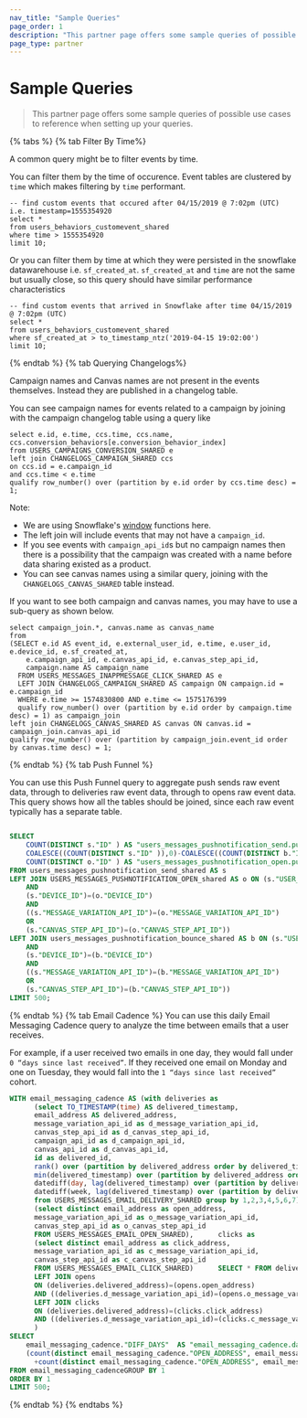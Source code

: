 ```yaml
---
nav_title: "Sample Queries"
page_order: 1
description: "This partner page offers some sample queries of possible use cases to reference when setting up your queries."
page_type: partner
---
```


# Sample Queries

>  This partner page offers some sample queries of possible use cases to reference when setting up your queries.

{% tabs %}
  {% tab Filter By Time%}
  
  A common query might be to filter events by time.
  
  You can filter them by the time of occurence. Event tables are clustered by `time` which makes filtering by `time` performant.
```
-- find custom events that occured after 04/15/2019 @ 7:02pm (UTC) i.e. timestamp=1555354920
select *
from users_behaviors_customevent_shared
where time > 1555354920
limit 10;
```
  Or you can filter them by time at which they were persisted in the snowflake datawarehouse i.e. `sf_created_at`. `sf_created_at` and `time` are not the same but usually close, so this query should have similar performance characteristics
```
-- find custom events that arrived in Snowflake after time 04/15/2019 @ 7:02pm (UTC)
select *
from users_behaviors_customevent_shared
where sf_created_at > to_timestamp_ntz('2019-04-15 19:02:00')
limit 10;
```
  {% endtab %}
  {% tab Querying Changelogs%}
  
Campaign names and Canvas names are not present in the events themselves. Instead they are published in a changelog table. 

You can see campaign names for events related to a campaign by joining with the campaign changelog table using a query like
```
select e.id, e.time, ccs.time, ccs.name, ccs.conversion_behaviors[e.conversion_behavior_index]
from USERS_CAMPAIGNS_CONVERSION_SHARED e
left join CHANGELOGS_CAMPAIGN_SHARED ccs
on ccs.id = e.campaign_id
and ccs.time < e.time
qualify row_number() over (partition by e.id order by ccs.time desc) = 1;
```
Note:
- We are using Snowflake's [window](https://docs.snowflake.com/en/sql-reference/functions-analytic.html) functions here.
- The left join will include events that may not have a `campaign_id`.
- If you see events with `campaign_api_id`s but no campaign names then there is a possibility that the campaign was created with a name before data sharing existed as a product.
- You can see canvas names using a similar query, joining with the `CHANGELOGS_CANVAS_SHARED` table instead.

If you want to see both campaign and canvas names, you may have to use a sub-query as shown below.
```
select campaign_join.*, canvas.name as canvas_name
from 
(SELECT e.id AS event_id, e.external_user_id, e.time, e.user_id, e.device_id, e.sf_created_at,
    e.campaign_api_id, e.canvas_api_id, e.canvas_step_api_id, 
    campaign.name AS campaign_name
  FROM USERS_MESSAGES_INAPPMESSAGE_CLICK_SHARED AS e
  LEFT JOIN CHANGELOGS_CAMPAIGN_SHARED AS campaign ON campaign.id = e.campaign_id
  WHERE e.time >= 1574830800 AND e.time <= 1575176399
  qualify row_number() over (partition by e.id order by campaign.time desc) = 1) as campaign_join
left join CHANGELOGS_CANVAS_SHARED AS canvas ON canvas.id = campaign_join.canvas_api_id
qualify row_number() over (partition by campaign_join.event_id order by canvas.time desc) = 1;
```
  {% endtab %}
  {% tab Push Funnel %}

  You can use this Push Funnel query to aggregate push sends raw event data, through to deliveries raw event data, through to opens raw event data. This query shows how all the tables should be joined, since each raw event typically has a separate table.

```sql

SELECT
    COUNT(DISTINCT s."ID" ) AS "users_messages_pushnotification_send.push_sent",
    COALESCE((COUNT(DISTINCT s."ID" )),0)-COALESCE((COUNT(DISTINCT b."ID" )),0) AS "users_messages_pushnotification_send.push_delivered",
    COUNT(DISTINCT o."ID" ) AS "users_messages_pushnotification_open.push_opens"
FROM users_messages_pushnotification_send_shared AS s
LEFT JOIN USERS_MESSAGES_PUSHNOTIFICATION_OPEN_shared AS o ON (s."USER_ID")=(o."USER_ID")
    AND
    (s."DEVICE_ID")=(o."DEVICE_ID")
    AND
    ((s."MESSAGE_VARIATION_API_ID")=(o."MESSAGE_VARIATION_API_ID")
    OR
    (s."CANVAS_STEP_API_ID")=(o."CANVAS_STEP_API_ID"))
LEFT JOIN users_messages_pushnotification_bounce_shared AS b ON (s."USER_ID")=(b."USER_ID")
    AND
    (s."DEVICE_ID")=(b."DEVICE_ID")
    AND
    ((s."MESSAGE_VARIATION_API_ID")=(b."MESSAGE_VARIATION_API_ID")
    OR
    (s."CANVAS_STEP_API_ID")=(b."CANVAS_STEP_API_ID"))
LIMIT 500;
```

  {% endtab %}
  {% tab Email Cadence %}
You can use this daily Email Messaging Cadence query to analyze the time between emails that a user receives.

For example, if a user received two emails in one day, they would fall under `0 “days since last received”`. If they received one email on Monday and one on Tuesday, they would fall into the `1 “days since last received”` cohort.

```sql
WITH email_messaging_cadence AS (with deliveries as
      (select TO_TIMESTAMP(time) AS delivered_timestamp,
      email_address AS delivered_address,
      message_variation_api_id as d_message_variation_api_id,
      canvas_step_api_id as d_canvas_step_api_id,
      campaign_api_id as d_campaign_api_id,
      canvas_api_id as d_canvas_api_id,
      id as delivered_id,
      rank() over (partition by delivered_address order by delivered_timestamp asc) as delivery_event,
      min(delivered_timestamp) over (partition by delivered_address order by delivered_timestamp asc) as first_delivered,
      datediff(day, lag(delivered_timestamp) over (partition by delivered_address order by delivered_timestamp asc), delivered_timestamp) as diff_days,
      datediff(week, lag(delivered_timestamp) over (partition by delivered_address order by delivered_timestamp asc), delivered_timestamp) as diff_weeks
      from USERS_MESSAGES_EMAIL_DELIVERY_SHARED group by 1,2,3,4,5,6,7),      opens as
      (select distinct email_address as open_address,
      message_variation_api_id as o_message_variation_api_id,
      canvas_step_api_id as o_canvas_step_api_id
      FROM USERS_MESSAGES_EMAIL_OPEN_SHARED),      clicks as
      (select distinct email_address as click_address,
      message_variation_api_id as c_message_variation_api_id,
      canvas_step_api_id as c_canvas_step_api_id
      FROM USERS_MESSAGES_EMAIL_CLICK_SHARED)      SELECT * FROM deliveries
      LEFT JOIN opens
      ON (deliveries.delivered_address)=(opens.open_address)
      AND ((deliveries.d_message_variation_api_id)=(opens.o_message_variation_api_id) OR (deliveries.d_canvas_step_api_id)=(opens.o_canvas_step_api_id))
      LEFT JOIN clicks
      ON (deliveries.delivered_address)=(clicks.click_address)
      AND ((deliveries.d_message_variation_api_id)=(clicks.c_message_variation_api_id) OR (deliveries.d_canvas_step_api_id)=(clicks.c_canvas_step_api_id))
      )
SELECT
    email_messaging_cadence."DIFF_DAYS"  AS "email_messaging_cadence.days_since_last_received",
    (count(distinct email_messaging_cadence."OPEN_ADDRESS", email_messaging_cadence."O_MESSAGE_VARIATION_API_ID")
      +count(distinct email_messaging_cadence."OPEN_ADDRESS", email_messaging_cadence."O_CANVAS_STEP_API_ID"))/(COUNT(DISTINCT email_messaging_cadence."DELIVERED_ID" ))  AS "email_messaging_cadence.unique_open_rate"
FROM email_messaging_cadenceGROUP BY 1
ORDER BY 1
LIMIT 500;
```

{% endtab %}
{% endtabs %}
